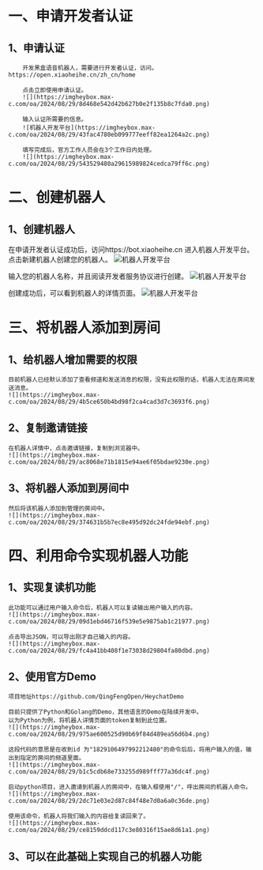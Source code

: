 # 一、申请开发者认证
   ## 1、申请认证
   
        开发黑盒语音机器人，需要进行开发者认证，访问。https://open.xiaoheihe.cn/zh_cn/home
        
        点击立即使用申请认证。
        ![](https://imgheybox.max-c.com/oa/2024/08/29/8d468e542d42b627b0e2f135b8c7fda0.png)
        
        输入认证所需要的信息。
        ![机器人开发平台](https://imgheybox.max-c.com/oa/2024/08/29/43fac4780eb099777eeff82ea1264a2c.png)
        
        填写完成后，官方工作人员会在3个工作日内处理。
        ![](https://imgheybox.max-c.com/oa/2024/08/29/543529480a29615989824cedca79ff6c.png)
        
# 二、创建机器人
## 1、创建机器人

   在申请开发者认证成功后，访问https://bot.xiaoheihe.cn
   进入机器人开发平台。
   点击新建机器人创建您的机器人。
   ![机器人开发平台](https://imgheybox.max-c.com/oa/2024/08/29/e6e11bf1c077edab9f498686d47b09d9.png)
   
   输入您的机器人名称，并且阅读开发者服务协议进行创建。
   ![机器人开发平台](https://imgheybox.max-c.com/oa/2024/08/29/eaccaad91161dd4ea73254a97e203494.png)
   
   创建成功后，可以看到机器人的详情页面。
   ![机器人开发平台](https://imgheybox.max-c.com/oa/2024/08/29/1b5e75e1b5cb884357786e4503936145.png)
   
    
    
# 三、将机器人添加到房间
## 1、给机器人增加需要的权限

    目前机器人已经默认添加了查看频道和发送消息的权限，没有此权限的话，机器人无法在房间发送消息。
    ![](https://imgheybox.max-c.com/oa/2024/08/29/4b5ce650b4bd98f2ca4cad3d7c3693f6.png)
    
## 2、复制邀请链接

    在机器人详情中，点击邀请链接，复制到浏览器中。
    ![](https://imgheybox.max-c.com/oa/2024/08/29/ac8068e71b1815e94ae6f05bdae9230e.png)
    
## 3、将机器人添加到房间中

    然后将该机器人添加到管理的房间中。
    ![](https://imgheybox.max-c.com/oa/2024/08/29/374631b5b7ec8e495d92dc24fde94ebf.png)
    
# 四、利用命令实现机器人功能
## 1、实现复读机功能

    此功能可以通过用户输入命令后，机器人可以复读输出用户输入的内容。
    ![](https://imgheybox.max-c.com/oa/2024/08/29/09d1ebd46716f539e5e9875ab1c21977.png)
    
    点击导出JSON，可以导出刚才自己输入的内容。
    ![](https://imgheybox.max-c.com/oa/2024/08/29/fc4a41bb408f1e73038d29804fa80dbd.png)
    
## 2、使用官方Demo
    项目地址https://github.com/QingFengOpen/HeychatDemo
    
    目前只提供了Python和Golang的Demo，其他语言的Demo在陆续开发中。
    以为Python为例，将机器人详情页面的token复制到此位置。
    ![](https://imgheybox.max-c.com/oa/2024/08/29/975ae600525d90b69f84d489ea56d6b4.png)
    
    这段代码的意思是在收到id 为"1829106497992212480"的命令后后，将用户输入的值，输出到指定的房间的频道里面。
    ![](https://imgheybox.max-c.com/oa/2024/08/29/b1c5cdb68e733255d989fff77a36dc4f.png)
    
    启动python项目，进入邀请到机器人的房间中，在输入框使用"/"，呼出房间的机器人命令。
    ![](https://imgheybox.max-c.com/oa/2024/08/29/2dc71e03e2d87c84f48e7d0a6a0c36de.png)
    
    使用该命令，机器人将我们输入的内容给复读回来了。
    ![](https://imgheybox.max-c.com/oa/2024/08/29/ce8159ddcd117c3e80316f15ae8d61a1.png)

## 3、可以在此基础上实现自己的机器人功能
